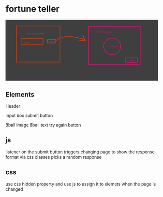 # fortune teller
![wireframe](./assets/wireframe.png)

## Elements

Header

input box
submit button

8ball image
8ball text
try again button


## js

listener on the submit button
triggers changing page to show the response format via css classes
picks a random response

## css

use css hidden property and use js to assign it to elemets when the page is changed
